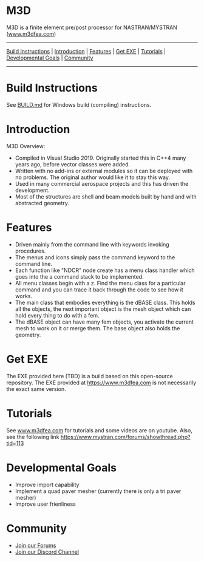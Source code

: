 M3D
=======

M3D is a finite element pre/post processor for NASTRAN/MYSTRAN  (www.m3dfea.com)


---

[Build Instructions](#Build-Instructions) |
[Introduction](#Introduction) |
[Features](#Features) |
[Get EXE](#Get-EXE) |
[Tutorials](#Tutorials) |
[Developmental Goals](#Developmental-Goals) |
[Community](#community)

---

# Build Instructions

See [BUILD.md](BUILD.md) for Windows build (compiling) instructions.

# Introduction

M3D Overview:
 - Compiled in Visual Studio 2019. Originally started this in C++4 many years ago, before vector classes were added.
 - Written with no add-ins or external modules so it can be deployed with no problems. The original author would like it to stay this way. 
 - Used in many commercial aerospace projects and this has driven the development.
 - Most of the structures are shell and beam models built by hand and with abstracted geometry.

# Features

- Driven mainly from the command line with keywords invoking procedures.
- The menus and icons simply pass the command keyword to the command line.
- Each function like "NDCR" node create has a menu class handler which goes into the a command stack to be implemented.
- All menu classes begin with a z. Find the menu class for a particular command and you can trace it back through the code to see how it works.
- The main class that embodies everything is the dBASE class. This holds all the objects, the next important object is the mesh object which  can hold every thing to do with a fem.
- The dBASE object can have many fem objects, you activate the current mesh to work on it or merge them. The base object also holds the geometry.

# Get EXE

The EXE provided here (TBD) is a build based on this open-source repository. The EXE provided at https://www.m3dfea.com is not necessarily the exact same version.

# Tutorials

See www.m3dfea.com for tutorials and some videos are on youtube.
Also, see the following link https://www.mystran.com/forums/showthread.php?tid=113

# Developmental Goals

- Improve import capability
- Implement a quad paver mesher (currently there is only a tri paver mesher)
- Improve user frienliness

# Community

- [Join our Forums](https://mystran.com/forums)
- [Join our Discord Channel](https://discord.gg/9k76SkHpHM)
